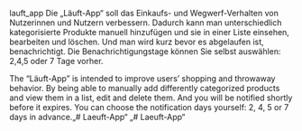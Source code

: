 lauft_app
Die „Läuft-App“ soll das Einkaufs- und Wegwerf-Verhalten von Nutzerinnen und Nutzern verbessern. Dadurch kann man unterschiedlich kategorisierte Produkte manuell hinzufügen und sie in einer Liste einsehen, bearbeiten und löschen. Und man wird kurz bevor es abgelaufen ist, benachrichtigt. Die Benachrichtigungstage können Sie selbst auswählen: 2,4,5 oder 7 Tage vorher.

The “Läuft-App” is intended to improve users’ shopping and throwaway behavior. By being able to manually add differently categorized products and view them in a list, edit and delete them. And you will be notified shortly before it expires. You can choose the notification days yourself: 2, 4, 5 or 7 days in advance.„# Laeuft-App“
„# Laeuft-App“
